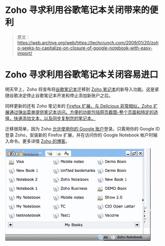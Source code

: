# Zoho 寻求利用谷歌笔记本关闭带来的便利

> 原文：<https://web.archive.org/web/https://techcrunch.com/2009/01/20/zoho-seeks-to-capitalize-on-closure-of-google-notebook-with-easy-import/>

# Zoho 寻求利用谷歌笔记本关闭容易进口

明天早上，Zoho 将宣布将[谷歌笔记本](https://web.archive.org/web/20221208041128/http://www.google.com/notebook)迁移到 [Zoho 笔记本](https://web.archive.org/web/20221208041128/http://www.zohonotebook.com/)的新导入功能。这是紧随谷歌决定停止谷歌笔记本开发和停止添加新账户之后。

同样更新的还有 Zoho 笔记本的 [Firefox 扩展。与 Delicious 非常相似，Zoho 扩展通过弹出菜单提供笔记本访问。方便的功能包括网页截图-整个页面和特定的选择，快速添加文本，以及同步复制您的笔记本。](https://web.archive.org/web/20221208041128/http://notebook.zoho.com/nb/ext/zoho_notebook_helper-1.0b2.xpi)

迁移很简单，因为 Zoho [允许使用你的 Google 账户](https://web.archive.org/web/20221208041128/http://www.beta.techcrunch.com/2008/05/13/zoho-no-longer-requires-accounts-sign-in-with-yahoo-or-google-ids/)登录。只需用你的 Google ID 登录 Zoho，安装新的 Firefox 扩展，并在访问你的 Google Notebook 帐户时输入命令。更多详情 [Zoho 的博客](https://web.archive.org/web/20221208041128/http://blogs.zoho.com/notebook/google-notebook-import-new-zoho-notebook-plug-in-more/)。

![](img/8ee16824284ede54e42d1c4f2661ab75.png "zoho notebook firefox extenstion")